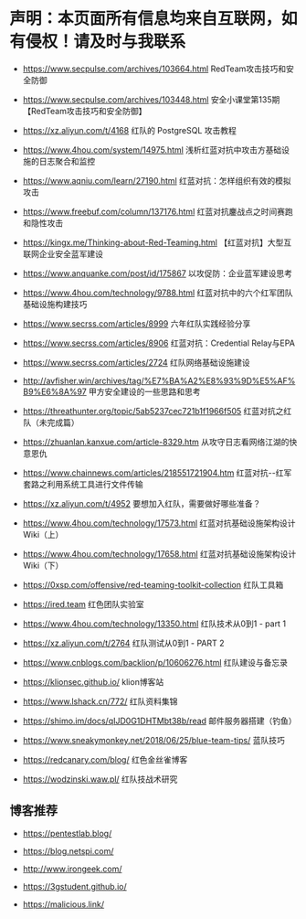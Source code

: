 # 声明：本页面所有信息均来自互联网，如有侵权！请及时与我联系

- <https://www.secpulse.com/archives/103664.html>  RedTeam攻击技巧和安全防御

- <https://www.secpulse.com/archives/103448.html>  安全小课堂第135期【RedTeam攻击技巧和安全防御】

- <https://xz.aliyun.com/t/4168>                   红队的 PostgreSQL 攻击教程

- <https://www.4hou.com/system/14975.html>  浅析红蓝对抗中攻击方基础设施的日志聚合和监控

- <https://www.aqniu.com/learn/27190.html>   红蓝对抗：怎样组织有效的模拟攻击

- <https://www.freebuf.com/column/137176.html>  红蓝对抗鏖战点之时间赛跑和隐性攻击

- <https://kingx.me/Thinking-about-Red-Teaming.html>  【红蓝对抗】大型互联网企业安全蓝军建设

- <https://www.anquanke.com/post/id/175867>  以攻促防：企业蓝军建设思考

- <https://www.4hou.com/technology/9788.html>    红蓝对抗中的六个红军团队基础设施构建技巧

- <https://www.secrss.com/articles/8999>  六年红队实践经验分享

- <https://www.secrss.com/articles/8906> 红蓝对抗：Credential Relay与EPA

- <https://www.secrss.com/articles/2724> 红队网络基础设施建设

- <http://avfisher.win/archives/tag/%E7%BA%A2%E8%93%9D%E5%AF%B9%E6%8A%97>  甲方安全建设的一些思路和思考

- <https://threathunter.org/topic/5ab5237cec721b1f1966f505>  红蓝对抗之红队（未完成篇）

- <https://zhuanlan.kanxue.com/article-8329.htm>  从攻守日志看网络江湖的快意恩仇

- <https://www.chainnews.com/articles/218551721904.htm>  红蓝对抗--红军套路之利用系统工具进行文件传输

- <https://xz.aliyun.com/t/4952>  要想加入红队，需要做好哪些准备？

- <https://www.4hou.com/technology/17573.html>  红蓝对抗基础设施架构设计Wiki（上）

- <https://www.4hou.com/technology/17658.html>  红蓝对抗基础设施架构设计Wiki（下）

- <https://0xsp.com/offensive/red-teaming-toolkit-collection> 红队工具箱

- <https://ired.team>  红色团队实验室

- <https://www.4hou.com/technology/13350.html>  红队技术从0到1 - part 1

- <https://xz.aliyun.com/t/2764>  红队测试从0到1 - PART 2

- <https://www.cnblogs.com/backlion/p/10606276.html> 红队建设与备忘录

- <https://klionsec.github.io/>  klion博客站

- <https://www.lshack.cn/772/> 红队资料集锦

- <https://shimo.im/docs/qIJD0G1DHTMbt38b/read>  邮件服务器搭建（钓鱼）

- <https://www.sneakymonkey.net/2018/06/25/blue-team-tips/>  蓝队技巧

- <https://redcanary.com/blog/>   红色金丝雀博客

- <https://wodzinski.waw.pl/> 红队技战术研究

## 博客推荐

- <https://pentestlab.blog/>

- <https://blog.netspi.com/>

- <http://www.irongeek.com/>

- <https://3gstudent.github.io/>

- <https://malicious.link/>

